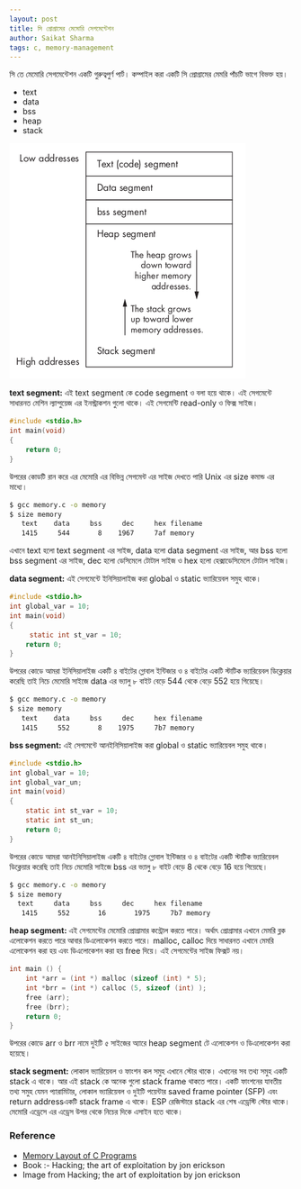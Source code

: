 ```yaml
---
layout: post
title: সি প্রোগ্রামের মেমোরি সেগমেন্টেশন
author: Saikat Sharma
tags: c, memory-management
---
```

সি তে মেমোরি সেগমেন্টেশন একটি গুরুত্বপুর্ণ পার্ট।  কম্পাইল করা একটি সি প্রোগ্রামের মেমরি পাঁচটি ভাগে বিভক্ত হয়। 
- text 
- data
- bss
- heap
- stack

![Memory Segmentation](/assets/img/memory-segmentation.png)

**text segment:**
এই text segment কে code segment ও বলা হয়ে থাকে। এই সেগমেন্টে সাধারনত মেশিন ল্যান্গুয়েজ এর ইনস্ট্রাকশন গুলো থাকে। এই সেগমেন্টি read-only ও ফিক্স সাইজ।
```c
#include <stdio.h> 
int main(void) 
{ 
	return 0; 
}
```
উপরের কোডটি  রান করে   এর মেমোরি এর বিভিন্ন সেগমেন্ট এর সাইজ দেখতে পারি Unix এর size কমান্ড এর মাধ্যে।
```bash
$ gcc memory.c -o memory
$ size memory
   text	   data	    bss	    dec	    hex	filename
   1415	    544	      8	   1967	    7af	memory 
```
এখানে text হলো  text segment এর সাইজ, data হলো data segment এর সাইজ, আর bss হলো bss segment এর সাইজ,  dec  হলো ডেসিমেলে টোটাল সাইজ ও hex হলো হেক্সাডেসিমেলে টোটাল সাইজ। 

**data segment:** 
এই সেগমেন্টে ইনিসিয়ালাইজ করা global ও static ভ্যারিয়েবল সমুহ থাকে। 	
```c
#include <stdio.h>
int global_var = 10; 
int main(void) 
{   
     static int st_var = 10;
	return 0; 
}
```
উপরের কোডে আমরা  ইনিসিয়ালাইজ একটি ৪ বাইটের গ্লোবাল ইন্টিজার ও ৪ বাইটের একটি স্টাটিক ভ্যারিয়েবল ডিক্লেয়ার করেছি তাই নিচে মেমোরি সাইজে data এর ভ্যালু ৮ বাইট বেড়ে 544 থেকে বেড়ে 552 হয়ে গিয়েছে। 
```bash
$ gcc memory.c -o memory
$ size memory
   text	   data	    bss	    dec	    hex	filename
   1415	    552	      8	   1975	    7b7	memory
```

**bss segment:**
এই সেগমেন্টে আনইনিসিয়ালাইজ করা global ও static ভ্যারিয়েবল সমুহ থাকে।
```c
#include <stdio.h>
int global_var = 10;
int global_var_un;
int main(void)
{   
	static int st_var = 10;
	static int st_un;
	return 0;
}
```
উপরের কোডে আমরা আনইনিসিয়ালাইজ একটি ৪ বাইটের গ্লোবাল ইন্টিজার ও ৪ বাইটের একটি স্টাটিক ভ্যারিয়েবল ডিক্লেয়ার করেছি তাই নিচে মেমোরি সাইজে bss এর ভ্যালু ৮ বাইট বেড়ে 8 থেকে বেড়ে 16 হয়ে গিয়েছে। 
```bash
$ gcc memory.c -o memory
$ size memory
  text	   data	    bss	    dec	    hex	filename
   1415	    552	      16	   1975	    7b7	memory
```
**heap segment:**
এই সেগমেন্টের মেমোরি প্রোগ্রামার কন্ট্রোল করতে পারে। অর্থাৎ প্রোগ্রামার এখানে  মেমরি ব্লক এলোকেশন করতে পারে আবার ডিএলোকেশন করতে পারে। malloc, calloc দিয়ে সাধারনত এখানে মেমরি এলোকেশন করা হয় এবং ডিএলোকেশন করা হয় free দিয়ে। এই সেগমেন্টের সাইজ  ফিক্সট নয়। 
```c
int main () {
    int *arr = (int *) malloc (sizeof (int) * 5);
    int *brr = (int *) calloc (5, sizeof (int) );
    free (arr);
    free (brr);
    return 0;
}
```
উপরের কোডে arr ও brr নামে দুইটি ৫ সাইজের অ্যারে heap segment টে এলোকেশন ও  ডিএলোকেশন করা হয়েছে। 

**stack segment:** 
লোকাল ভ্যারিয়েবল ও ফাংশন কল সমুহ এখানে স্টোর থাকে। এখানের সব তথ্য সমুহ একটি stack এ থাকে। আর এই stack কে অনেক গুলো stack frame থাকতে পারে। একটি ফাংশনের  যাবতীয় তথ্য সমুহ যেমন প্যারামিটার, লোকাল ভ্যারিয়েবল ও দুইটি পয়েন্টার saved frame pointer (SFP) এবং return addressএকটি stack frame এ থাকে।  ESP রেজিস্টারে stack এর শেষ এড্রেস্টি স্টোর থাকে। মেমোরি এড্রেসে এর এড্রেস উপর থেকে নিচের দিকে এসাইন হতে থাকে। 

### Reference
* [Memory Layout of C Programs](https://www.geeksforgeeks.org/memory-layout-of-c-program/)
* Book :- Hacking; the art of exploitation by jon erickson 
* Image from Hacking; the art of exploitation by jon erickson 

